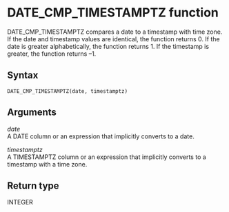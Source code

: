# DATE\_CMP\_TIMESTAMPTZ function<a name="r_DATE_CMP_TIMESTAMPTZ"></a>

DATE\_CMP\_TIMESTAMPTZ compares a date to a timestamp with time zone\. If the date and timestamp values are identical, the function returns 0\. If the date is greater alphabetically, the function returns 1\. If the timestamp is greater, the function returns –1\.

## Syntax<a name="r_DATE_CMP_TIMESTAMPTZ-syntax"></a>

```
DATE_CMP_TIMESTAMPTZ(date, timestamptz)
```

## Arguments<a name="r_DATE_CMP_TIMESTAMPTZ-arguments"></a>

 *date*   
A DATE column or an expression that implicitly converts to a date\.

 *timestamptz*   
A TIMESTAMPTZ column or an expression that implicitly converts to a timestamp with a time zone\.

## Return type<a name="r_DATE_CMP_TIMESTAMPTZ-return-type"></a>

INTEGER